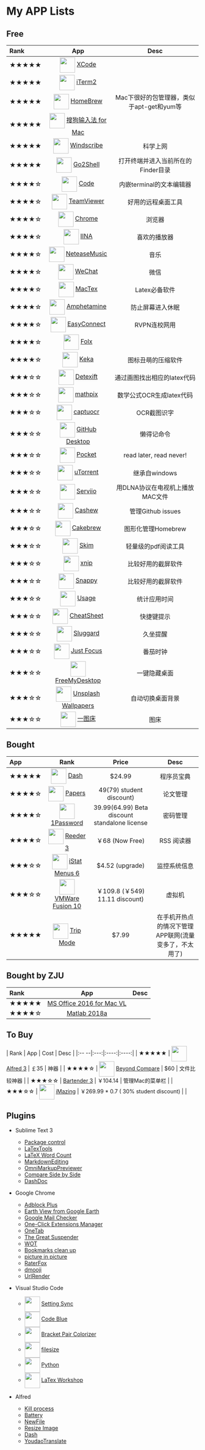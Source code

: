 # My APP Lists

## Free

<!-- short url: https://dwz.cn/ -->

| Rank | App | Desc |
|:-----|:---:|:----:|
| ★★★★★ | <img src="https://i.loli.net/2019/02/24/5c719c53f0378.jpg" width="40" align=center> [XCode](https://dwz.cn/8GZvGpXj) | |
| ★★★★★ | <img src="https://i.loli.net/2019/02/24/5c719c9bebe94.jpg" width="40" align=center> [iTerm2](http://www.iterm2.com/) | |
| ★★★★★ | <img src="https://i.loli.net/2019/02/24/5c71a47f5175b.jpg" width="40" align=center> [HomeBrew](http://brew.sh) | Mac下很好的包管理器，类似于apt-get和yum等 |
| ★★★★★ | <img src="https://i.loli.net/2019/02/24/5c72b193b43df.jpg" width="40" align=center> [搜狗输入法 for Mac](http://pinyin.sogou.com/mac/) | |
| ★★★★★ | <img src="https://i.loli.net/2018/06/22/5b2cf84373a8c.jpg" width="40" align=center> [Windscribe](https://windscribe.com/) | 科学上网 |
| ★★★★★ | <img src="https://i.loli.net/2018/06/22/5b2cfc71b6400.jpg" width="40" align=center> [Go2Shell](https://dwz.cn/GWso0SMQ) | 打开终端并进入当前所在的Finder目录 |
| ★★★★☆ | <img src="https://i.loli.net/2018/06/22/5b2cfa3aa8efe.jpg" width="40" align=center> [Code](https://code.visualstudio.com/) | 内嵌terminal的文本编辑器 |
| ★★★★☆ | <img src="https://i.loli.net/2018/06/22/5b2cfffc3f8b2.jpg" width="40" align=center> [TeamViewer](https://dwz.cn/XDhyfeqF) | 好用的远程桌面工具 |
| ★★★★☆ | <img src="https://i.loli.net/2019/02/24/5c719d4186313.jpg" width="40" align=center> [Chrome](https://dwz.cn/jN7JqJnI) | 浏览器 |
| ★★★★☆ | <img src="https://i.loli.net/2018/06/22/5b2cfa8d30667.jpg" width="40" align=center> [IINA](https://lhc70000.github.io/iina/) | 喜欢的播放器 |
| ★★★★☆ | <img src="https://i.loli.net/2019/02/24/5c719db276995.jpg" width="40" align=center> [NeteaseMusic](https://dwz.cn/7oDOlRAQ) | 音乐|
| ★★★★☆ | <img src="https://i.loli.net/2019/02/24/5c719cc99b957.jpg" width="40" align=center> [WeChat](https://dwz.cn/xCnDVjLo) | 微信 |
| ★★★★☆ | <img src="https://i.loli.net/2019/02/24/5c71a00aeea79.jpg" width="40" align=center> [MacTex](http://www.tug.org/mactex/) | Latex必备软件 |
| ★★★★☆ | <img src="https://i.loli.net/2018/06/22/5b2cfc2fdf6bf.jpg" width="40" align=center> [Amphetamine](https://dwz.cn/8Ia8S2Lc) | 防止屏幕进入休眠 |
| ★★★★☆ | <img src="https://i.loli.net/2019/02/24/5c719d940ecd0.jpg" width="40" align=center> [EasyConnect](https://dwz.cn/AToj9ll4) | RVPN连校网用 |
| ★★★★☆ | <img src="https://i.loli.net/2018/06/22/5b2cbfacc335b.jpg" width="40" align=center> [Folx](https://mac.eltima.com/download-manager.html) | |
| ★★★★☆ | <img src="https://i.loli.net/2019/02/24/5c719e458a3fd.jpg" width="40" align=center> [Keka](http://www.kekaosx.com/en/) | 图标丑萌的压缩软件 |
| ★★★☆☆ | <img src="https://i.loli.net/2019/02/24/5c719dd49abda.jpg" width="40" align=center> [Detexift](https://dwz.cn/lZIp71iY) | 通过画图找出相应的latex代码 |
| ★★★☆☆ | <img src="https://i.loli.net/2019/02/24/5c719dfb63f4c.jpg" width="40" align=center> [mathpix](https://mathpix.com/) | 数学公式OCR生成latex代码 |
| ★★★☆☆ | <img src="https://i.loli.net/2019/02/24/5c71a1867787f.jpg" width="40" align=center> [captuocr](https://github.com/gragrance/CaptuocrToy) | OCR截图识字 |
| ★★★☆☆ | <img src="https://i.loli.net/2018/06/22/5b2cfae1320d7.jpg" width="40" align=center> [GitHub Desktop](https://desktop.github.com) | 懒得记命令 |
| ★★★☆☆ | <img src="https://i.loli.net/2018/06/22/5b2cfb866bbe3.jpg" width="40" align=center> [Pocket](https://dwz.cn/r5guVrhc) | read later, read never! |
| ★★★☆☆ | <img src="https://i.loli.net/2018/06/22/5b2cfb21af768.jpg" width="40" align=center> [uTorrent](https://www.utorrent.com/) | 继承自windows |
| ★★★☆☆ | <img src="https://i.loli.net/2018/06/22/5b2cff50b3010.jpg" width="40" align=center> [Serviio](http://www.serviio.org/) | 用DLNA协议在电视机上播放MAC文件 |
| ★★★☆☆ | <img src="https://i.loli.net/2019/02/24/5c71a26498a74.jpg" width="40" align=center> [Cashew](http://www.cashewapp.co/) | 管理Github issues |
| ★★★☆☆ | <img src="https://i.loli.net/2019/02/24/5c719caaaf446.jpg" width="40" align=center> [Cakebrew](https://www.cakebrew.com/) | 图形化管理Homebrew |
| ★★★☆☆ | <img src="https://i.loli.net/2019/02/24/5c71a21d7797d.jpg" width="40" align=center> [Skim](http://skim-app.sourceforge.net/) | 轻量级的pdf阅读工具 |
| ★★★☆☆ | <img src="https://i.loli.net/2019/02/24/5c719e34a7c0b.jpg" width="40" align=center> [xnip](https://zh.xnipapp.com/) | 比较好用的截屏软件 |
| ★★★☆☆ | <img src="https://i.loli.net/2019/02/24/5c719e16eafae.jpg" width="40" align=center> [Snappy](http://snappy-app.com/) | 比较好用的截屏软件 |
| ★★★☆☆ | <img src="https://i.loli.net/2019/02/24/5c72afbe8fc7f.jpg" width="40" align=center> [Usage](https://www.mediaatelier.com/Usage/) | 统计应用时间 |
| ★★★☆☆ | <img src="https://i.loli.net/2018/06/22/5b2cfbe54a6a9.jpg" width="40" align=center> [CheatSheet](https://dwz.cn/6elmFCzA) | 快捷键提示 |
| ★★★☆☆ | <img src="https://i.loli.net/2018/06/22/5b2cff795bb45.jpg" width="40" align=center> [Sluggard](https://dwz.cn/08Npudte) | 久坐提醒 |
| ★★★☆☆ | <img src="https://i.loli.net/2019/02/24/5c719eabbfa65.jpg" width="40" align=center> [Just Focus](https://dwz.cn/QjcKCBp0) | 番茄时钟 |
| ★★★☆☆ | <img src="https://i.loli.net/2019/02/24/5c719e9f2e6a7.jpg" width="40" align=center> [FreeMyDesktop](https://dwz.cn/hRU9aUU3) | 一键隐藏桌面 |
| ★★★☆☆ | <img src="https://i.loli.net/2019/02/24/5c719e550229a.jpg" width="40" align=center> [Unsplash Wallpapers](https://dwz.cn/cpujvph9) | 自动切换桌面背景 |
| ★★★☆☆ | <img src="https://i.loli.net/2019/02/24/5c719ed44a791.jpg" width="40" align=center> [一图床](https://dwz.cn/UDP4QoX8) | 图床 |

<!-- Doesn't work ? -->

[//]: #  (| [Wireshark]\(https://www.wireshark.org/\) |)
[//]: #  (| [Bilibili]\(http://bilimac.eqoe.cn/\) |)
[//]: #  (| [fliqlo]\(http://fliqlo.com/\) | 时钟屏保 |)
[//]: #  (| [uBar]\(https://brawersoftware.com/products/ubar\) | window风格菜单栏 |)
[//]: #  (| [gfxCardStatus]\(https://gfx.io/\) | 查看当前显卡 |)

## Bought

| App | Rank | Price | Desc |
|:----|:----:|:-----:|:----:|
| ★★★★★ | <img src="https://i.loli.net/2018/06/22/5b2cf47fc16a9.jpg" width="40" align=center> [Dash](https://kapeli.com/dash) | $24.99 | 程序员宝典 |
| ★★★★☆ | <img src="https://i.loli.net/2018/06/22/5b2cf6393b775.jpg" width="40" align=center> [Papers](https://www.readcube.com/papers/) | $49 ($79) student discount) | 论文管理 |
| ★★★★☆ | <img src="https://i.loli.net/2018/06/22/5b2cf669ee563.jpg" width="40" align=center> [1Password](https://1password.com/) | $39.99 ($64.99) Beta discount standalone license | 密码管理 |
| ★★★★☆ | <img src="https://i.loli.net/2018/06/22/5b2cf6a3679e8.jpg" width="40" align=center> [Reeder 3](http://reederapp.com/mac/) | ￥68 (Now Free) | RSS 阅读器 |
| ★★★☆☆ | <img src="https://i.loli.net/2018/06/22/5b2cf6d334e28.jpg" width="40" align=center> [iStat Menus 6](https://bjango.com/mac/istatmenus/) | $4.52 (upgrade) | 监控系统信息 |
| ★★★☆☆ | <img src="https://i.loli.net/2018/06/22/5b2cf74b0b1ba.jpg" width="40" align=center> [VMWare Fusion 10](https://dwz.cn/VrsjNWuq) | ￥109.8 (￥549) 11.11 discount) | 虚拟机 |
| ★★★★★ | <img src="https://i.loli.net/2018/06/22/5b2cf55b7bd2e.jpg" width="40" align=center> [Trip Mode](https://www.tripmode.ch/) | $7.99 | 在手机开热点的情况下管理APP联网(流量变多了，不太用了) |

## Bought by ZJU

| Rank | App | Desc |
|:-----|:---:|:----:|
| ★★★★★ | [MS Office 2016 for Mac VL](http://ms.zju.edu.cn/) | |
| ★★★★☆ | [Matlab 2018a](http://itc.zju.edu.cn/matlab/list.htm) | |

## To Buy

| Rank | App | Cost | Desc |
|:-- --|:---:|:----:|:----:|
| ★★★★★ | <img src="https://i.loli.net/2018/06/22/5b2cf8d3b4ad5.jpg" width="40" align=center> [Alfred 3](https://www.alfredapp.com/) | ￡35 | 神器 |
| ★★★★☆ | <img src="https://i.loli.net/2018/06/22/5b2cf92a9681f.jpg" width="40" align=center> [Beyond Compare](https://www.scootersoftware.com/) | $60 | 文件比较神器 |
| ★★★☆☆ | [Bartender 3](https://www.macbartender.com) | ￥104.14 | 管理Mac的菜单栏 |
| ★★★☆☆ | <img src="https://i.loli.net/2019/02/24/5c72af11bd126.jpg" width="40" align=center> [iMazing](https://imazing.com/) | ￥269.99 * 0.7 ( 30% student discount) | |

[//]: # (| <img src="https://i.loli.net/2018/06/22/5b2cf8fcf13ec.jpg" width="40" align=center> [Sublime Text 3]\(https://www.sublimetext.com\) | $80 | |)
[//]: # (| <img src="https://i.loli.net/2019/02/24/5c71a2ddc302c.jpg" width="40" align=center> [Audition CS6]\(http://www.adobe.com/products/audition.html?promoid=7WQ465YF\) | | |)
[//]: # (| [Little Snitch 4]\(https://www.obdev.at/index.html\) | €47.25 |)
[//]: # (| [DAEMON Tools]\(https://www.daemon-tools.cc/home\) | ￥52 |)
[//]: # (| [iCHM]\(http://www.robinlu.com/ichm\) | ￥69 |)
[//]: # (| [Evernote]\(https://evernote.com\) |)
[//]: # (| [Dr. Cleaner Pro]\(https://dwz.cn/8Z03nZ86\) | |)

## Plugins

- Sublime Text 3

  - [Package control](https://packagecontrol.io)
  - [LaTexTools](https://github.com/SublimeText/LaTeXTools)
  - [LaTeX Word Count](https://github.com/kevinstadler/SublimeLaTeXWordCount)
  - [MarkdownEditing](https://github.com/SublimeText-Markdown/MarkdownEditing)
  - [OmniMarkupPreviewer](https://github.com/timonwong/OmniMarkupPreviewer)
  - [Compare Side by Side](https://github.com/DougTy/sublime-compare-side-by-side)
  - [DashDoc](https://github.com/farcaller/DashDoc#readme)

- Google Chrome

  - [Adblock Plus](https://chrome.google.com/webstore/detail/adblock-plus/cfhdojbkjhnklbpkdaibdccddilifddb)
  - [Earth View from Google Earth](https://chrome.google.com/webstore/detail/earth-view-from-google-ea/bhloflhklmhfpedakmangadcdofhnnoh)
  - [Google Mail Checker](https://chrome.google.com/webstore/detail/google-mail-checker/mihcahmgecmbnbcchbopgniflfhgnkff)
  - [One-Click Extensions Manager](https://chrome.google.com/webstore/detail/one-click-extensions-mana/pbgjpgbpljobkekbhnnmlikbbfhbhmem)
  - [OneTab](https://chrome.google.com/webstore/detail/onetab/chphlpgkkbolifaimnlloiipkdnihall)
  - [The Great Suspender](https://chrome.google.com/webstore/detail/the-great-suspender/klbibkeccnjlkjkiokjodocebajanakg)
  - [WOT](https://chrome.google.com/webstore/detail/wot-web-of-trust-website/bhmmomiinigofkjcapegjjndpbikblnp)
  - [Bookmarks clean up](https://chrome.google.com/webstore/detail/bookmarks-clean-up/oncbjlgldmiagjophlhobkogeladjijl)
  - [picture in picture](https://chrome.google.com/webstore/detail/picture-in-picture-extens/hkgfoiooedgoejojocmhlaklaeopbecg)
  - [RaterFox](https://chrome.google.com/webstore/detail/raterfox-popular-movies-t/pbmdibcifmempicdafabdakcoamfobik/related?ref=appinn)
  - [dmooji](https://chrome.google.com/webstore/detail/dmooji-live-comments-danm/dcacgbaadlgfnmcpjncoobionpjnbnih)
  - [UrlRender](https://chrome.google.com/webstore/detail/url-render/flhclpkhoiajoikkabbfbinnjapaflog)

- Visual Studio Code

  - <img src="https://i.loli.net/2019/02/24/5c71a799894c6.jpg" width="40" align=center> [Setting Sync](https://github.com/shanalikhan/code-settings-sync/)
  - <img src="https://i.loli.net/2019/02/24/5c71a6b51364a.jpg" width="40" align=center> [Code Blue](https://sujansundareswaran.com/code-blue/)
  - <img src="https://i.loli.net/2019/02/24/5c71a73341d17.jpg" width="40" align=center> [Bracket Pair Colorizer](https://github.com/CoenraadS/BracketPair)
  - <img src="https://i.loli.net/2019/02/24/5c71a7525b589.jpg" width="40" align=center> [filesize](https://github.com/mkxml/vscode-filesize/)
  - <img src="https://i.loli.net/2019/02/24/5c71a75eb858f.jpg" width="40" align=center> [Python](https://github.com/Microsoft/vscode-python/)
  - <img src="https://i.loli.net/2019/02/24/5c71a67a15138.jpg" width="40" align=center> [LaTex Workshop](https://github.com/James-Yu/LaTeX-Workshop/)

- Alfred

  - [Kill process](https://github.com/ngreenstein/alfred-process-killer/blob/master/Kill%20Process.alfredworkflow)
  - [Battery](https://www.alfredforum.com/topic/1211-battery-view-summary-stats-about-your-laptop-battery/)
  - [NewFile](http://www.packal.org/workflow/newfile)
  - [Resize Image](http://www.packal.org/workflow/resize-image)
  - [Dash](https://www.alfredapp.com/blog/productivity/dash-quicker-api-documentation-search/)
  - [YoudaoTranslate](https://github.com/wensonsmith/YoudaoTranslate)
